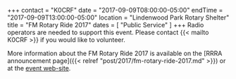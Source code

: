 +++
contact = "K0CRF"
date = "2017-09-09T08:00:00-05:00"
endTime = "2017-09-09T13:00:00-05:00"
location = "Lindenwood Park Rotary Shelter"
title = "FM Rotary Ride 2017"
dates = [ "Public Service" ]
+++
Radio operators are needed to support this event. Please contact
{{< mailto K0CRF >}} if you would like to volunteer.

More information about the FM Rotary Ride 2017 is available on the
[RRRA announcement page]({{< relref "post/2017/fm-rotary-ride-2017.md" >}})
or at the [event web-site](http://www.fmrotaryride.com/).

